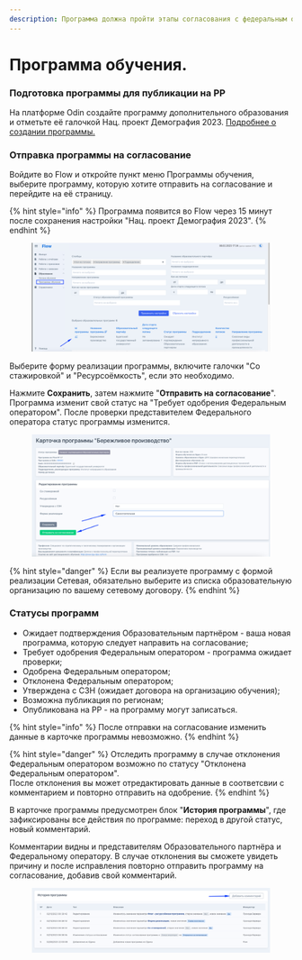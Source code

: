 ```yaml
---
description: Программа должна пройти этапы согласования с федеральным оператором и ЦЗН
---
```


# Программа обучения.

### Подготовка программы для публикации на РР

На платформе Odin создайте программу дополнительного образования и отметьте её галочкой Нац. проект Демография 2023.  [Подробнее о создании программы.](https://informa.gitbook.io/odin/chasto-zadavaemye-voprosy/dobavit-programmu-v-ramkakh-proekta-demografiya#dobavlenie-programmy-dopolnitelnogo-obrazovaniya)

### Отправка программы на согласование

Войдите во Flow и откройте пункт меню Программы обучения, выберите программу, которую хотите отправить на согласование и перейдите на её страницу.

{% hint style="info" %}
Программа появится во Flow  через 15 минут после сохранения настройки "Нац. проект Демография 2023".
{% endhint %}

<figure><img src=".gitbook/assets/image (18).png" alt=""><figcaption></figcaption></figure>

Выберите форму реализации программы, включите галочки "Со стажировкой" и "Ресурсоёмкость", если это необходимо.&#x20;

Нажмите **Сохранить**, затем нажмите "**Отправить на согласование**". \
Программа изменит свой статус на "Требует одобрения Федеральным оператором". После проверки представителем Федерального оператора статус программы изменится.

<figure><img src=".gitbook/assets/image (14).png" alt=""><figcaption></figcaption></figure>

{% hint style="danger" %}
Если вы реализуете программу с формой реализации Сетевая, обязательно выберите из списка образовательную организацию по вашему сетевому договору.
{% endhint %}

### Статусы программ

* Ожидает подтверждения Образовательным партнёром - ваша новая программа, которую следует направить на согласование;
* Требует одобрения Федеральным оператором - программа ожидает проверки;
* Одобрена Федеральным оператором;
* Отклонена Федеральным оператором;
* Утверждена с СЗН (ожидает договора на организацию обучения);
* Возможна публикация по регионам;
* Опубликована на РР - на программу могут записаться.

{% hint style="info" %}
После отправки на согласование  изменить данные в карточке программы невозможно.
{% endhint %}

{% hint style="danger" %}
Отследить программу в случае отклонения Федеральным оператором  возможно по статусу "Отклонена Федеральным оператором".\
После отклонения вы может отредактировать данные в соответсвии с комментарием и повторно отправить на одобрение.
{% endhint %}

В карточке программы предусмотрен блок  "**История программы**", где зафиксированы все действия по программе: переход в другой статус, новый комментарий.

Комментарии видны и представителям Образовательного партнёра и Федеральному оператору. В случае отклонения вы сможете увидеть причину и после исправления повторно отправить программу на согласование, добавив свой комментарий.

<figure><img src=".gitbook/assets/image.png" alt=""><figcaption></figcaption></figure>
